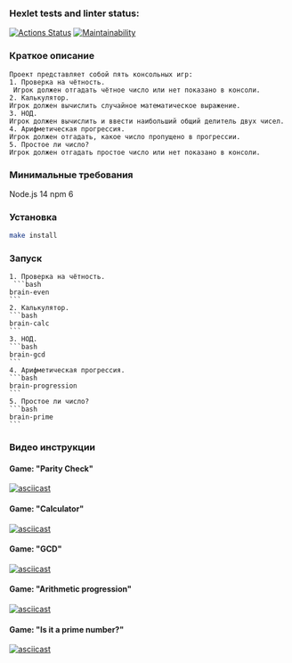 ### Hexlet tests and linter status:
[![Actions Status](https://github.com/1romang1/frontend-project-44/actions/workflows/hexlet-check.yml/badge.svg)](https://github.com/1romang1/frontend-project-44/actions) [![Maintainability](https://api.codeclimate.com/v1/badges/37defc7a92438ecb4cab/maintainability)](https://codeclimate.com/github/1romang1/frontend-project-44/maintainability)

### Краткое описание
    Проект представляет собой пять консольных игр: 
    1. Проверка на чётность.
     Игрок должен отгадать чётное число или нет показано в консоли.
    2. Калькулятор.
    Игрок должен вычислить случайное математическое выражение.
    3. НОД.
    Игрок должен вычислить и ввести наибольший общий делитель двух чисел.
    4. Арифметическая прогрессия.
    Игрок должен отгадать, какое число пропущено в прогрессии.
    5. Простое ли число?
    Игрок должен отгадать простое число или нет показано в консоли.


### Минимальные требования
Node.js 14
npm 6

### Установка
```bash
make install
```

### Запуск
    1. Проверка на чётность.
     ```bash
    brain-even
    ```
    2. Калькулятор.
    ```bash
    brain-calc
    ```
    3. НОД.
    ```bash
    brain-gcd
    ```
    4. Арифметическая прогрессия.
    ```bash
    brain-progression
    ```
    5. Простое ли число?
    ```bash
    brain-prime
    ```


### Видео инструкции

#### Game: "Parity Check"

[![asciicast](https://asciinema.org/a/v1eVhbXlbzLj3dqKQjlW5pyAD.svg)](https://asciinema.org/a/v1eVhbXlbzLj3dqKQjlW5pyAD)

#### Game: "Calculator"

[![asciicast](https://asciinema.org/a/84OzeBPgkpOOsqLXyYWxhryPE.svg)](https://asciinema.org/a/84OzeBPgkpOOsqLXyYWxhryPE)

#### Game: "GCD"

[![asciicast](https://asciinema.org/a/gFYf6iLhh54auNGEghFNBbUWe.svg)](https://asciinema.org/a/gFYf6iLhh54auNGEghFNBbUWe)

#### Game: "Arithmetic progression"

[![asciicast](https://asciinema.org/a/eMVW1hdpw9KYWy559iMyyqvgh.svg)](https://asciinema.org/a/eMVW1hdpw9KYWy559iMyyqvgh)

#### Game: "Is it a prime number?"

[![asciicast](https://asciinema.org/a/RXLvacN7PtM5891qs6sM2i5ak.svg)](https://asciinema.org/a/RXLvacN7PtM5891qs6sM2i5ak)
